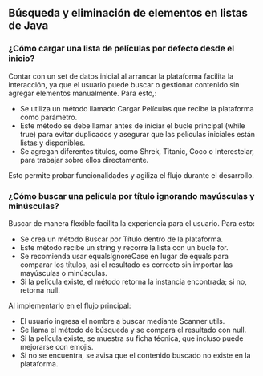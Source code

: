 <h2 align="left"> Búsqueda y eliminación de elementos en listas de Java </h2>

<h3 align="left">¿Cómo cargar una lista de películas por defecto desde el inicio? </h3>

<p align="left"> Contar con un set de datos inicial al arrancar la plataforma facilita la interacción, ya que el usuario puede buscar o gestionar contenido sin agregar elementos manualmente. Para esto,:

* Se utiliza un método llamado Cargar Películas que recibe la plataforma como parámetro.
* Este método se debe llamar antes de iniciar el bucle principal (while true) para evitar duplicados y asegurar que las películas iniciales están listas y disponibles.
* Se agregan diferentes títulos, como Shrek, Titanic, Coco o Interestelar, para trabajar sobre ellos directamente.


Esto permite probar funcionalidades y agiliza el flujo durante el desarrollo. </p>

<h3 align="left">¿Cómo buscar una película por título ignorando mayúsculas y minúsculas? </h3>

<p align="left"> Buscar de manera flexible facilita la experiencia para el usuario. Para esto:

* Se crea un método Buscar por Título dentro de la plataforma.
* Este método recibe un string y recorre la lista con un bucle for.
* Se recomienda usar equalsIgnoreCase en lugar de equals para comparar los títulos, así el resultado es correcto sin importar las mayúsculas o minúsculas.
* Si la película existe, el método retorna la instancia encontrada; si no, retorna null. 

Al implementarlo en el flujo principal:

* El usuario ingresa el nombre a buscar mediante Scanner utils.
* Se llama el método de búsqueda y se compara el resultado con null.
* Si la película existe, se muestra su ficha técnica, que incluso puede mejorarse con emojis.
* Si no se encuentra, se avisa que el contenido buscado no existe en la plataforma.</p>